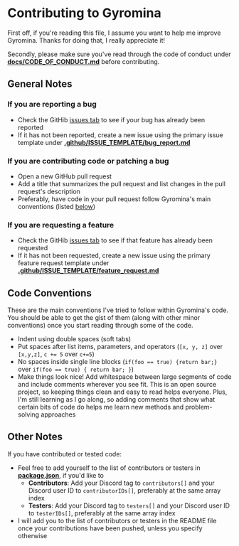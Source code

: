 # Contributing to Gyromina

First off, if you're reading this file, I assume you want to help me improve Gyromina. Thanks for doing that, I really appreciate it!

Secondly, please make sure you've read through the code of conduct under [**docs/CODE_OF_CONDUCT.md**](CODE_OF_CONDUCT.md) before contributing.

## General Notes

### If you are reporting a bug

* Check the GitHib [issues tab](https://github.com/Lowie375/Gyromina/issues) to see if your bug has already been reported
* If it has not been reported, create a new issue using the primary issue template under [**.github/ISSUE_TEMPLATE/bug_report.md**](/.github/ISSUE_TEMPLATE/bug_report.md)

### If you are contributing code or patching a bug

* Open a new GitHub pull request
* Add a title that summarizes the pull request and list changes in the pull request's description
* Preferably, have code in your pull request follow Gyromina's main conventions (listed [below](#code-conventions)\)

### If you are requesting a feature

* Check the GitHib [issues tab](https://github.com/Lowie375/Gyromina/issues) to see if that feature has already been requested
* If it has not been requested, create a new issue using the primary feature request template under [**.github/ISSUE_TEMPLATE/feature_request.md**](/.github/ISSUE_TEMPLATE/feature_request.md)

## Code Conventions

These are the main conventions I've tried to follow within Gyromina's code. You should be able to get the gist of them (along with other minor conventions) once you start reading through some of the code.

* Indent using double spaces (soft tabs)
* Put spaces after list items, parameters, and operators (`[x, y, z]` over `[x,y,z]`, `c += 5` over `c+=5`)
* No spaces inside single line blocks (`if(foo == true) {return bar;}` over `if(foo == true) { return bar; }`)
* Make things look nice! Add whitespace between large segments of code and include comments wherever you see fit. This is an open source project, so keeping things clean and easy to read helps everyone. Plus, I'm still learning as I go along, so adding comments that show what certain bits of code do helps me learn new methods and problem-solving approaches

## Other Notes

If you have contributed or tested code:

* Feel free to add yourself to the list of contributors or testers in [**package.json**](/package.json), if you'd like to
  * **Contributors**: Add your Discord tag to `contributors[]` and your Discord user ID to `contributorIDs[]`, preferably at the same array index
  * **Testers**: Add your Discord tag to `testers[]` and your Discord user ID to `testerIDs[]`, preferably at the same array index
* I will add you to the list of contributors or testers in the README file once your contributions have been pushed, unless you specify otherwise
